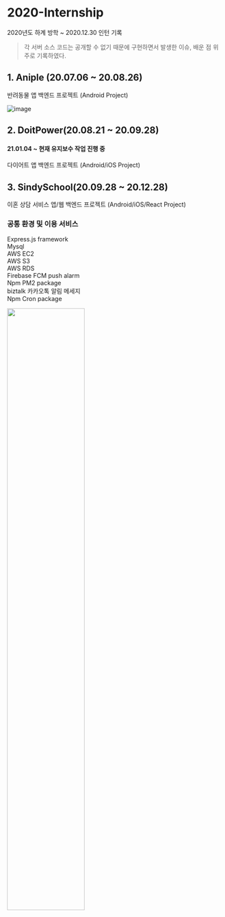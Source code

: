 # 2020-Internship
2020년도 하계 방학 ~ 2020.12.30 인턴 기록 
> 각 서버 소스 코드는 공개할 수 없기 때문에 구현하면서 발생한 이슈, 배운 점 위주로 기록하였다. 

## 1. Aniple (20.07.06 ~ 20.08.26)
반려동물 앱 백엔드 프로젝트 (Android Project)

![image](https://user-images.githubusercontent.com/52439497/105676210-871e2980-5f2d-11eb-8abe-e929006f7526.png)

## 2. DoitPower(20.08.21 ~ 20.09.28)
#### 21.01.04 ~ 현재 유지보수 작업 진행 중 
다이어트 앱 백엔드 프로젝트 (Android/iOS Project)

## 3. SindySchool(20.09.28 ~ 20.12.28)
이혼 상담 서비스 앱/웹 백엔드 프로젝트 (Android/iOS/React Project)

### 공통 환경 및 이용 서비스 
Express.js framework     
Mysql      
AWS EC2     
AWS S3     
AWS RDS      
Firebase FCM push alarm        
Npm PM2 package     
biztalk 카카오톡 알림 메세지          
Npm Cron package     

<image src="https://user-images.githubusercontent.com/52439497/105676371-c64c7a80-5f2d-11eb-8589-f6c0464cd791.png" width="60%">
